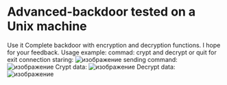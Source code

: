 # Advanced-backdoor tested on a Unix machine
Use it
Complete backdoor with encryption and decryption functions. I hope for your feedback.
Usage example:
commad: crypt and decrypt or quit for exit connection
staring:
![изображение](https://user-images.githubusercontent.com/95019800/147749542-d77d264e-eb30-439f-b787-d2882950c363.png)
sending command:
![изображение](https://user-images.githubusercontent.com/95019800/147749623-9d49adb2-beb8-49cd-83a2-b3d97d1fca5a.png)
Crypt data:
![изображение](https://user-images.githubusercontent.com/95019800/147749743-a3e25444-dbd5-48e3-90c9-70e8ee389c92.png)
Decrypt data:
![изображение](https://user-images.githubusercontent.com/95019800/147749915-42f2de0d-8d4d-4aae-96bd-8ecf6e20b51a.png)

